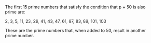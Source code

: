  The first 15 prime numbers that satisfy the condition that p + 50 is also prime are:

2, 3, 5, 11, 23, 29, 41, 43, 47, 61, 67, 83, 89, 101, 103

These are the prime numbers that, when added to 50, result in another prime number.